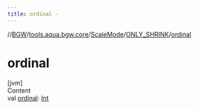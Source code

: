 ```yaml
---
title: ordinal -
---
```

//[BGW](../../../../index.md)/[tools.aqua.bgw.core](../../index.md)/[ScaleMode](../index.md)/[ONLY_SHRINK](index.md)/[ordinal](ordinal.md)



# ordinal  
[jvm]  
Content  
val [ordinal](ordinal.md): [Int](https://kotlinlang.org/api/latest/jvm/stdlib/kotlin/-int/index.html)  



